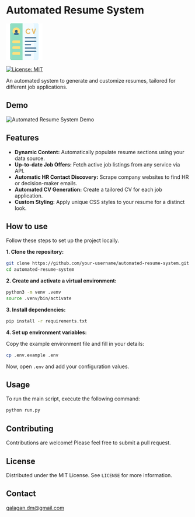 # Automated Resume System

![Project Logo](assets/cv.png)

[![License: MIT](https://img.shields.io/badge/License-MIT-yellow.svg?style=flat-square)](https://opensource.org/licenses/MIT)

An automated system to generate and customize resumes, tailored for different job applications.

## Demo

![Automated Resume System Demo](assets/demo.gif)

## Features

- **Dynamic Content:** Automatically populate resume sections using your data source.  
- **Up-to-date Job Offers:** Fetch active job listings from any service via API.  
- **Automatic HR Contact Discovery:** Scrape company websites to find HR or decision-maker emails.  
- **Automated CV Generation:** Create a tailored CV for each job application.  
- **Custom Styling:** Apply unique CSS styles to your resume for a distinct look.  


## How to use 

Follow these steps to set up the project locally.

**1. Clone the repository:**

```bash
git clone https://github.com/your-username/automated-resume-system.git
cd automated-resume-system
```

**2. Create and activate a virtual environment:**

```bash
python3 -m venv .venv
source .venv/bin/activate
```

**3. Install dependencies:**

```bash
pip install -r requirements.txt
```

**4. Set up environment variables:**

Copy the example environment file and fill in your details:

```bash
cp .env.example .env
```

Now, open `.env` and add your configuration values.

## Usage

To run the main script, execute the following command:

```bash
python run.py
```

## Contributing

Contributions are welcome! Please feel free to submit a pull request.

## License

Distributed under the MIT License. See `LICENSE` for more information.

## Contact

[galagan.dm@gmail.com](mailto:galagan.dm@gmail.com)